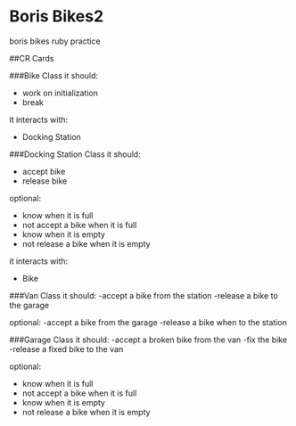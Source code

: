 Boris Bikes2
==============
boris bikes ruby practice

##CR Cards


###Bike Class
it should:
- work on initialization
- break

it interacts with:
- Docking Station

###Docking Station Class
it should:
- accept bike
- release bike

optional:

- know when it is full
- not accept a bike when it is full
- know when it is empty
- not release a bike when it is empty

it interacts with:
- Bike 

###Van Class
it should:
-accept a bike from the station
-release a bike to the garage

optional:
-accept a bike from the garage
-release a bike when to the station

###Garage Class
it should:
-accept a broken bike from the van
-fix the bike
-release a fixed bike to the van

optional:
- know when it is full
- not accept a bike when it is full
- know when it is empty
- not release a bike when it is empty
